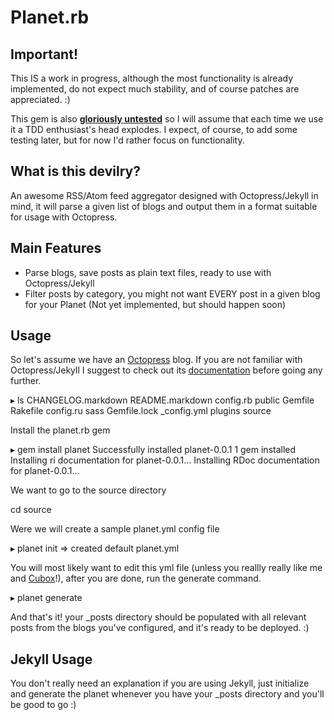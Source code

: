 # Planet.rb

## Important!

This IS a work in progress, although the most functionality is already implemented, do not expect much stability, and of course patches are appreciated. :)

This gem is also **[gloriously untested](http://jamiesharpe.info/image/comics/haters/haters_gonna_hate3.jpg)** so I will assume that each time we use it a TDD enthusiast's head explodes. I expect, of course, to add some testing later, but for now I'd rather focus on functionality.

## What is this devilry?

An awesome RSS/Atom feed aggregator designed with Octopress/Jekyll in mind, it will parse a given
list of blogs and output them in a format suitable for usage with Octopress.

## Main Features

* Parse blogs, save posts as plain text files, ready to use with Octopress/Jekyll
* Filter posts by category, you might not want EVERY post in a given blog for your Planet (Not yet implemented, but should happen soon)

## Usage

So let's assume we have an [Octopress](http://octopress.org) blog. If you are not familiar with Octopress/Jekyll I suggest to check out its [documentation](http://octopress.org/docs/) before going any further.

 ▸ ls
 CHANGELOG.markdown README.markdown    config.rb          public
 Gemfile            Rakefile           config.ru          sass
 Gemfile.lock       _config.yml        plugins            source

Install the planet.rb gem

 ▸ gem install planet
 Successfully installed planet-0.0.1
 1 gem installed
 Installing ri documentation for planet-0.0.1...
 Installing RDoc documentation for planet-0.0.1...

We want to go to the source directory

  cd source

Were we will create a sample planet.yml config file

 ▸ planet init
 => created default planet.yml

You will most likely want to edit this yml file (unless you reallly really like me and [Cubox](http://cuboxlabs.com)!), after you are done, run the generate command.

 ▸ planet generate

 And that's it! your _posts directory should be populated with all relevant posts from the blogs you've configured, and  it's ready to be deployed. :)


## Jekyll Usage

You don't really need an explanation if you are using Jekyll, just initialize and generate the planet whenever you have your _posts directory and you'll be good to go :)

